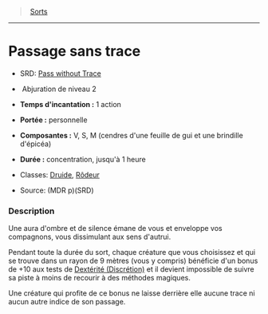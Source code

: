 ﻿---
!SpellHD
Level: 2
Type: Abjuration
CastingTime: 1 action
Range: personnelle
Components: V, S, M (cendres d'une feuille de gui et une brindille d'épicéa)
Duration: concentration, jusqu'à 1 heure
Classes: '[Druide](hd_druid.md), [Rôdeur](hd_ranger.md)'
Id: spells_hd.md#passage-sans-trace
ParentLink: spells_hd.md#sorts
Name: Passage sans trace
ParentName: Sorts
NameLevel: 1
AltName: '[Pass without Trace](srd_spells_pass_without_trace.md)'
Source: (MDR p)(SRD)
---
> [Sorts](hd_spells.md)

---

# Passage sans trace

- SRD: [Pass without Trace](srd_spells_pass_without_trace.md)

-  Abjuration de niveau 2

- **Temps d'incantation :** 1 action

- **Portée :** personnelle

- **Composantes :** V, S, M (cendres d'une feuille de gui et une brindille d'épicéa)

- **Durée :** concentration, jusqu'à 1 heure

- Classes: [Druide](hd_druid.md), [Rôdeur](hd_ranger.md)

- Source: (MDR p)(SRD)

### Description

Une aura d'ombre et de silence émane de vous et enveloppe vos compagnons, vous dissimulant aux sens d'autrui.

Pendant toute la durée du sort, chaque créature que vous choisissez et qui se trouve dans un rayon de 9 mètres (vous y compris) bénéficie d'un bonus de +10 aux tests de [Dextérité (Discrétion)](hd_abilities_dexterity_discretion.md) et il devient impossible de suivre sa piste à moins de recourir à des méthodes magiques.

Une créature qui profite de ce bonus ne laisse derrière elle aucune trace ni aucun autre indice de son passage.

